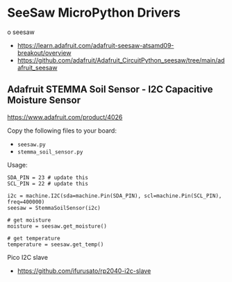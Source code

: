 # SeeSaw MicroPython Drivers

o seesaw
- https://learn.adafruit.com/adafruit-seesaw-atsamd09-breakout/overview
- https://github.com/adafruit/Adafruit_CircuitPython_seesaw/tree/main/adafruit_seesaw

## Adafruit STEMMA Soil Sensor - I2C Capacitive Moisture Sensor
https://www.adafruit.com/product/4026

Copy the following files to your board:
- `seesaw.py`
- `stemma_soil_sensor.py`

Usage:
```
SDA_PIN = 23 # update this
SCL_PIN = 22 # update this

i2c = machine.I2C(sda=machine.Pin(SDA_PIN), scl=machine.Pin(SCL_PIN), freq=400000)
seesaw = StemmaSoilSensor(i2c)

# get moisture
moisture = seesaw.get_moisture()

# get temperature
temperature = seesaw.get_temp()
```

Pico I2C slave
- https://github.com/ifurusato/rp2040-i2c-slave
